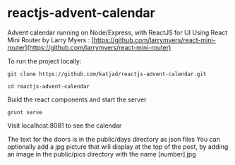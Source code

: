 reactjs-advent-calendar
=======================

Advent calendar running on Node/Express, with ReactJS for UI 
Using React Mini Router by Larry Myers : [https://github.com/larrymyers/react-mini-router](https://github.com/larrymyers/react-mini-router)

To run the project locally: 

```
git clone https://github.com/katjad/reactjs-advent-calendar.git

cd reactjs-advent-calendar
```

Build the react components and start the server 
```
grunt serve
```

Visit localhost:8081 to see the calendar

The text for the doors is in the public/days directory as json files 
You can optionally add a jpg picture that will display at the top of the post, by adding an image in the 
public/pics directory with the name [number].jpg 

